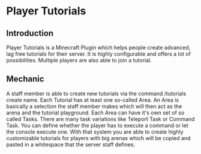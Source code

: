 # Player Tutorials

## Introduction
Player Tutorials is a Minecraft Plugin which helps people create advanced, lag free tutorials for their server.
It is highly configurable and offers a lot of possibilities. Multiple players are also able to join a tutorial.

## Mechanic
A staff member is able to create new tutorials via the command /tutorials create name. Each Tutorial has at least
one so-called Area. An Area is basically a selection the staff member makes which will then act as the arena and the
tutorial playground. Each Area can have it's own set of so called Tasks. There are many task variations like Teleport
Task or Command Task. You can define whether the player has to execute a command or let the console execute one.
With that system you are able to create highly customizable tutorials for players with big arenas which will be copied
and pasted in a whitespace that the server staff defines.
